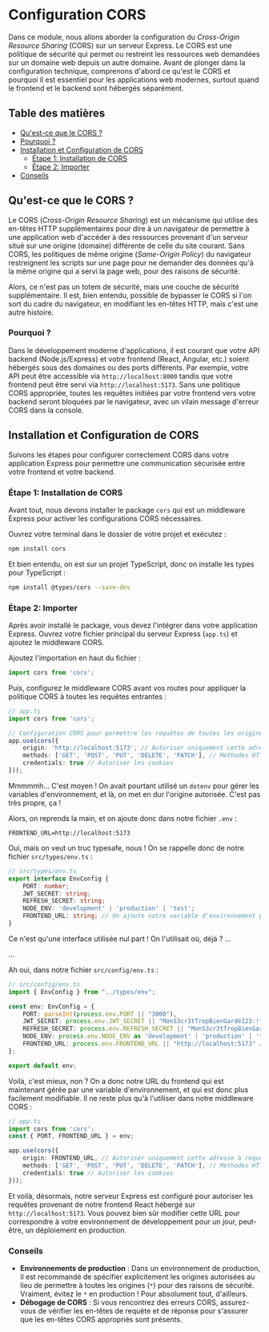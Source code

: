 # Configuration CORS

Dans ce module, nous allons aborder la configuration du *Cross-Origin Resource Sharing* (CORS) sur un serveur Express. Le CORS est une politique de sécurité qui permet ou restreint les ressources web demandées sur un domaine web depuis un autre domaine. Avant de plonger dans la configuration technique, comprenons d'abord ce qu'est le CORS et pourquoi il est essentiel pour les applications web modernes, surtout quand le frontend et le backend sont hébergés séparément.

## Table des matières

- [Qu'est-ce que le CORS ?](#qu'est-ce-que-le-cors-)
- [Pourquoi ?](#pourquoi)
- [Installation et Configuration de CORS](#installation-et-configuration-de-cors)
  - [Étape 1: Installation de CORS](#étape-1-installation-de-cors)
  - [Étape 2: Importer](#étape-2-importer)
- [Conseils](#conseils)

## Qu'est-ce que le CORS ?

Le CORS (*Cross-Origin Resource Sharing*) est un mécanisme qui utilise des en-têtes HTTP supplémentaires pour dire à un navigateur de permettre à une application web d'accéder à des ressources provenant d'un serveur situé sur une origine (domaine) différente de celle du site courant. Sans CORS, les politiques de même origine (*Same-Origin Policy*) du navigateur restreignent les scripts sur une page pour ne demander des données qu'à la même origine qui a servi la page web, pour des raisons de sécurité.

Alors, ce n'est pas un totem de sécurité, mais une couche de sécurité supplémentaire. Il est, bien entendu, possible de bypasser le CORS si l'on sort du cadre du navigateur, en modifiant les en-têtes HTTP, mais c'est une autre histoire.

### Pourquoi ?

Dans le développement moderne d'applications, il est courant que votre API backend (Node.js/Express) et votre frontend (React, Angular, etc.) soient hébergés sous des domaines ou des ports différents. Par exemple, votre API peut être accessible via `http://localhost:8000` tandis que votre frontend peut être servi via `http://localhost:5173`. Sans une politique CORS appropriée, toutes les requêtes initiées par votre frontend vers votre backend seront bloquées par le navigateur, avec un vilain message d'erreur CORS dans la console.

## Installation et Configuration de CORS

Suivons les étapes pour configurer correctement CORS dans votre application Express pour permettre une communication sécurisée entre votre frontend et votre backend.

### Étape 1: Installation de CORS

Avant tout, nous devons installer le package `cors` qui est un middleware Express pour activer les configurations CORS nécessaires.

Ouvrez votre terminal dans le dossier de votre projet et exécutez :

```bash
npm install cors
```

Et bien entendu, on est sur un projet TypeScript, donc on installe les types pour TypeScript :

```bash
npm install @types/cors --save-dev
```

### Étape 2: Importer

Après avoir installé le package, vous devez l'intégrer dans votre application Express. Ouvrez votre fichier principal du serveur Express (`app.ts`) et ajoutez le middleware CORS.

Ajoutez l'importation en haut du fichier :

```ts
import cors from 'cors';
```

Puis, configurez le middleware CORS avant vos routes pour appliquer la politique CORS à toutes les requêtes entrantes :

```ts
// app.ts
import cors from 'cors';

// Configuration CORS pour permettre les requêtes de toutes les origines
app.use(cors({
    origin: 'http://localhost:5173', // Autoriser uniquement cette adresse à requêter sur le serveur
    methods: ['GET', 'POST', 'PUT', 'DELETE', 'PATCH'], // Méthodes HTTP autorisées, les plus courantes, les autres seront bloquées
    credentials: true // Autoriser les cookies
}));
```

Mmmmmh... C'est moyen !
On avait pourtant utilisé un `dotenv` pour gérer les variables d'environnement, et là, on met en dur l'origine autorisée. C'est pas très propre, ça !

Alors, on reprends la main, et on ajoute donc dans notre fichier `.env` :

```env
FRONTEND_URL=http://localhost:5173
```

Oui, mais on veut un truc typesafe, nous !
On se rappelle donc de notre fichier `src/types/env.ts` :

```ts
// src/types/env.ts
export interface EnvConfig {
    PORT: number;
    JWT_SECRET: string;
    REFRESH_SECRET: string;
    NODE_ENV: 'development' | 'production' | 'test';
    FRONTEND_URL: string; // On ajoute notre variable d'environnement pour l'URL du frontend
}
```

Ce n'est qu'une interface utilisée nul part !
On l'utilisait où, déjà ? ...

...

Ah oui, dans notre fichier `src/config/env.ts` :

```ts
// src/config/env.ts
import { EnvConfig } from "../types/env";

const env: EnvConfig = {
    PORT: parseInt(process.env.PORT || "3000"),
    JWT_SECRET: process.env.JWT_SECRET || "MonS3cr3tTropBienGardé123:!",
    REFRESH_SECRET: process.env.REFRESH_SECRET || "MonS3cr3tTropBienGardé123IlEstR3fr3sh§:!",
    NODE_ENV: process.env.NODE_ENV as 'development' | 'production' | 'test' || 'development',
    FRONTEND_URL: process.env.FRONTEND_URL || "http://localhost:5173" // On ajoute notre variable d'environnement pour l'URL du frontend, avec une valeur par défaut
};

export default env;
```

Voilà, c'est mieux, non ? On a donc notre URL du frontend qui est maintenant gérée par une variable d'environnement, et qui est donc plus facilement modifiable.
Il ne reste plus qu'à l'utiliser dans notre middleware CORS :

```ts
// app.ts
import cors from 'cors';
const { PORT, FRONTEND_URL } = env;

app.use(cors({
    origin: FRONTEND_URL, // Autoriser uniquement cette adresse à requêter sur le serveur
    methods: ['GET', 'POST', 'PUT', 'DELETE', 'PATCH'], // Méthodes HTTP autorisées, les plus courantes, les autres seront bloquées
    credentials: true // Autoriser les cookies
}));
```

Et voilà, désormais, notre serveur Express est configuré pour autoriser les requêtes provenant de notre frontend React hébergé sur `http://localhost:5173`. Vous pouvez bien sûr modifier cette URL pour correspondre à votre environnement de développement pour un jour, peut-être, un déploiement en production.

### Conseils

- **Environnements de production** : Dans un environnement de production, il est recommandé de spécifier explicitement les origines autorisées au lieu de permettre à toutes les origines (`*`) pour des raisons de sécurité. Vraiment, évitez le `*` en production ! Pour absolument tout, d'ailleurs.
- **Débogage de CORS** : Si vous rencontrez des erreurs CORS, assurez-vous de vérifier les en-têtes de requête et de réponse pour s'assurer que les en-têtes CORS appropriés sont présents.

